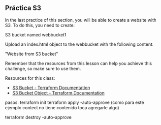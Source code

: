 ## Práctica S3
In the last practice of this section, you will be able to create a website with S3. To do this, you need to create:

S3 bucket named <yourname>webbucket1

Upload an index.html object to the webbucket with the following content:

"Website from S3 bucket"

Remember that the resources from this lesson can help you achieve this challenge, so make sure to use them.

Resources for this class:

- [S3 Bucket - Terraform Documentation](https://registry.terraform.io/providers/hashicorp/aws/latest/docs/resources/s3_bucket)
- [S3 Bucket Object - Terraform Documentation](https://registry.terraform.io/providers/hashicorp/aws/latest/docs/resources/s3_bucket_object)



pasos:
terraform init
terraform apply -auto-approve
(como para este ejemplo contect no tiene contenido toca agregarle algo)

terraform destroy -auto-approve
